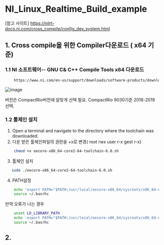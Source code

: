 # NI_Linux_Realtime_Build_example

[참고 사이트] https://nilrt-docs.ni.com/cross_compile/config_dev_system.html

## 1. Cross compile을 위한 Compiler다운로드 ( x64 기준)
### 1.1 NI 소프트웨어-- GNU C& C++ Compile Tools x64 다운로드
``` bash
    https://www.ni.com/en-us/support/downloads/software-products/download.gnu-c---c---compile-tools-x64.html#477802
```
![image](https://github.com/user-attachments/assets/bf2052c1-689a-4708-8790-1c77327e385f)

버전은 CompactRio버전에 알맞게 선택 필요. CompactRio 9030기준 2018-2019 선택.

### 1.2 툴체인 설치
1. Open a terminal and navigate to the directory where the toolchain was downloaded.
2. 다운 받은 툴체인파일의 권한을 +x로 변경( root rwx user r-x gest r-x)
```bash
    chmod +x oecore-x86_64-core2-64-toolchain-6.0.sh
```
3. 툴체인 설치
```bash
   sudo ./oecore-x86_64-core2-64-toolchain-6.0.sh
```
4. PATH설정
```bash
    echo 'export PATH="$PATH:/usr/local/oecore-x86_64/sysroots/x86_64-nilrtsdk-linux/usr/bin"' >> ~/.bashrc
    source ~/.basrhc
```
만약 오류가 나는 경우
```bash
    unset LD_LIBRARY_PATH    
    echo 'export PATH="$PATH:/usr/local/oecore-x86_64/sysroots/x86_64-nilrtsdk-linux/usr/bin"' >> ~/.bashrc
    source ~/.basrhc
```


## 2. 
